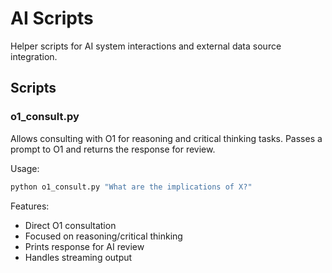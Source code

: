 # AI Scripts

Helper scripts for AI system interactions and external data source integration.

## Scripts

### o1_consult.py
Allows consulting with O1 for reasoning and critical thinking tasks. Passes a prompt to O1 and returns the response for review.

Usage:
```bash
python o1_consult.py "What are the implications of X?"
```

Features:
- Direct O1 consultation
- Focused on reasoning/critical thinking
- Prints response for AI review
- Handles streaming output 